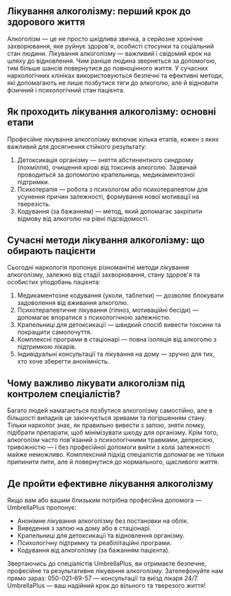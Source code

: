 
## Лікування алкоголізму: перший крок до здорового життя

Алкоголізм — це не просто шкідлива звичка, а серйозне хронічне захворювання, яке руйнує здоров'я, особисті стосунки та соціальний стан людини. Лікування алкоголізму — важливий і свідомий крок на шляху до відновлення. Чим раніше людина звернеться за допомогою, тим більше шансів повернутися до повноцінного життя. У сучасних наркологічних клініках використовуються безпечні та ефективні методи, які допомагають не лише позбутися тяги до алкоголю, але й відновити фізичний і психологічний стан пацієнта.

## Як проходить лікування алкоголізму: основні етапи

Професійне лікування алкоголізму включає кілька етапів, кожен з яких важливий для досягнення стійкого результату:

1. Детоксикація організму — зняття абстинентного синдрому (похмілля), очищення крові від токсинів алкоголю. Зазвичай проводиться за допомогою крапельниць, медикаментозної підтримки.
2. Психотерапія — робота з психологом або психотерапевтом для усунення причин залежності, формування нової мотивації на тверезість.
3. Кодування (за бажанням) — метод, який допомагає закріпити відмову від алкоголю на рівні підсвідомості.

## Сучасні методи лікування алкоголізму: що обирають пацієнти

Сьогодні наркологія пропонує різноманітні методи лікування алкоголізму, залежно від стадії захворювання, стану здоров'я та особистих уподобань пацієнта:

1. Медикаментозне кодування (уколи, таблетки) — дозволяє блокувати задоволення від вживання алкоголю.
2. Психотерапевтичне лікування (гіпноз, мотиваційні бесіди) — допомагає впоратися з психологічною залежністю.
3. Крапельниці для детоксикації — швидкий спосіб вивести токсини та покращити самопочуття.
4. Комплексні програми в стаціонарі — повна ізоляція від алкоголю з підтримкою лікарів.
5. Індивідуальні консультації та лікування на дому — зручно для тих, хто хоче зберегти анонімність.

## Чому важливо лікувати алкоголізм під контролем спеціалістів?

Багато людей намагаються позбутися алкоголізму самостійно, але в більшості випадків це закінчується зривами та погіршенням стану. Тільки нарколог знає, як правильно вивести з запою, зняти ломку, підібрати препарати, щоб мінімізувати шкоду для організму. Крім того, алкоголізм часто пов'язаний з психологічними травмами, депресією, тривожністю — і без професійної допомоги вийти з кола залежності майже неможливо. Комплексний підхід спеціалістів допомагає не тільки припинити пити, але й повернутися до нормального, щасливого життя.

## Де пройти ефективне лікування алкоголізму

Якщо вам або вашим близьким потрібна професійна допомога — UmbrellaPlus пропонує:

* Анонімне лікування алкоголізму без постановки на облік.
* Виведення з запою на дому або в стаціонарі.
* Крапельниці для детоксикації та відновлення організму.
* Психологічну підтримку та реабілітаційні програми.
* Кодування від алкоголізму (за бажанням пацієнта).

Звертаючись до спеціалістів UmbrellaPlus, ви отримаєте безпечне, професійне та результативне лікування алкоголізму.
 Зателефонуйте нам прямо зараз: 050-021-69-57 — консультації та виїзд лікаря 24/7.
 UmbrellaPlus — ваш надійний крок до вільного та тверезого життя!
